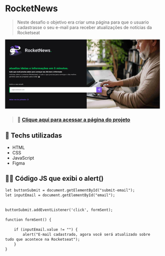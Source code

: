 # **RocketNews**
> Neste desafio o objetivo era criar uma página para que o usuario cadastrasse o seu e-mail para receber atualizações de notícias da Rocketseat

![RocketNews](preview.png)
> ### 🔗 [Clique aqui para acessar a página do projeto](https://danieldemoura.github.io/RocketNews)


## 🧰 **Techs utilizadas**

- HTML
- CSS
- JavaScript
- Figma


## 🧑‍💻 **Código JS que exibi o alert()**

```
let buttonSubmit = document.getElementById("submit-email");
let inputEmail = document.getElementById("email");


buttonSubmit.addEventListener('click', formSent);

function formSent() {

    if (inputEmail.value != "") {
        alert("E-mail cadastrado, agora você será atualizado sobre tudo que acontece na Rocketseat");
    }
}

```